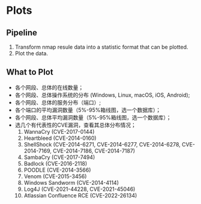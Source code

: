 # Plots

## Pipeline

1. Transform nmap resule data into a statistic format that can be plotted.
2. Plot the data.

## What to Plot

- 各个网段、总体的在线数量；
- 各个网段、总体操作系统的分布 (Windows, Linux, macOS, iOS, Android);
- 各个网段、总体的服务分布（端口）;
- 各个端口的平均漏洞数量（5%-95%箱线图，选一个数据库）；
- 各个网段、总体平均漏洞数量（5%-95%箱线图，选一个数据库）；
- 选几个有代表性的CVE漏洞，查看其总体分布情况；
    1. WannaCry (CVE-2017-0144)
    2. Heartbleed (CVE-2014-0160)
    3. ShellShock (CVE-2014-6271, CVE-2014-6277, CVE-2014-6278, CVE-2014-7169, CVE-2014-7186, CVE-2014-7187)
    4. SambaCry (CVE-2017-7494)
    5. Badlock (CVE-2016-2118)
    6. POODLE (CVE-2014-3566)
    7. Venom (CVE-2015-3456)
    8. Windows Sandworm (CVE-2014-4114)
    9. Log4J (CVE-2021-44228, CVE-2021-45046)
    10. Atlassian Confluence RCE (CVE-2022-26134)